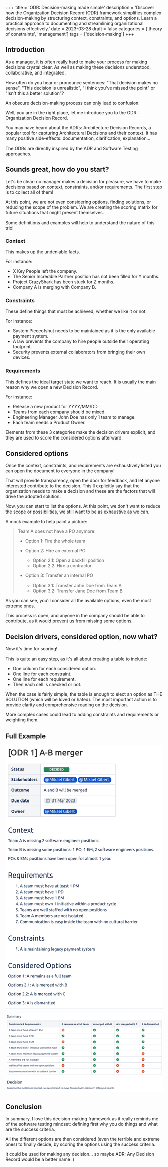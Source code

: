 +++
title = 'ODR: Decision-making made simple'
description = 'Discover how the Organization Decision Record (ODR) framework simplifies complex decision-making by structuring context, constraints, and options. Learn a practical approach to documenting and streamlining organizational decisions effectively.'
date = 2023-03-28
draft = false
categories = ['theory of constraints', 'management']
tags = ['decision-making']
+++

## Introduction

As a manager, it is often really hard to make your process for making decisions crystal clear. As well as making these decisions understood, collaborative, and integrated.

How often do you hear or pronounce sentences: "That decision makes no sense", "This decision is unrealistic", "I think you've missed the point" or "Isn't this a better solution"?

An obscure decision-making process can only lead to confusion.

Well, you are in the right place, let me introduce you to the ODR: Organization Decision Record.

You may have heard about the ADRs: Architecture Decision Records, a popular tool for capturing Architectural Decisions and their context. It has many positive side-effects: documentation, clarification, explanation...

The ODRs are directly inspired by the ADR and Software Testing approaches.

## Sounds great, how do you start?

Let's be clear: no manager makes a decision for pleasure, we have to make decisions based on context, constraints, and/or requirements. The first step is to collect all of them!

At this point, we are not even considering options, finding solutions, or reducing the scope of the problem. We are creating the scoring matrix for future situations that might present themselves.

Some definitions and examples will help to understand the nature of this trio!

### Context

This makes up the undeniable facts.

For instance:

- X Key People left the company.
- The Senior Incredible Partner position has not been filled for Y months.
- Project CrazyShark has been stuck for Z months.
- Company A is merging with Company B.

### Constraints

These define things that must be achieved, whether we like it or not.

For instance:

- System Pieceofshut needs to be maintained as it is the only available payment system.
- A law prevents the company to hire people outside their operating footprint.
- Security prevents external collaborators from bringing their own devices.

### Requirements

This defines the ideal target state we want to reach. It is usually the main reason why we open a new Decision Record.

For instance:

- Release a new product for YYYY/MM/DD.
- Teams from each company should be mixed.
- Engineering Manager John Doe has only 1 team to manage.
- Each team needs a Product Owner.

Elements from these 3 categories make the decision drivers explicit, and they are used to score the considered options afterward.

## Considered options

Once the context, constraints, and requirements are exhaustively listed you can open the document to everyone in the company!

That will provide transparency, open the door for feedback, and let anyone interested contribute to the decision. This'll explicitly say that the organization needs to make a decision and these are the factors that will drive the adopted solution.

Now, you can start to list the options. At this point, we don't want to reduce the scope or possibilities, we still want to be as exhaustive as we can.

A mock example to help paint a picture:

> Team A does not have a PO anymore:
>
> - Option 1: Fire the whole team
>
> - Option 2: Hire an external PO
>
>   - Option 2.1: Open a backfill position
>   - Option 2.2: Hire a contractor
>
> - Option 3: Transfer an internal PO
>
>   - Option 3.1: Transfer John Doe from Team A
>   - Option 3.2: Transfer Jane Doe from Team B

As you can see, you'll consider all the available options, even the most extreme ones.

This process is open, and anyone in the company should be able to contribute, as it would prevent us from missing some options.

## Decision drivers, considered option, now what?

Now it's time for scoring!

This is quite an easy step, as it's all about creating a table to include:

- One column for each considered option.
- One line for each constraint.
- One line for each requirement.
- Then each cell is checked or not.

When the case is fairly simple, the table is enough to elect an option as THE SOLUTION (which will be loved or hated). The most important action is to provide clarity and comprehensive reading on the decision.

More complex cases could lead to adding constraints and requirements or weighting them.

## Full Example

![alt](odr1.png)

![alt](odr2.png)

## Conclusion

In summary, I love this decision-making framework as it really reminds me of the software testing mindset: defining first why you do things and what are the success criteria.

All the different options are then considered (even the terrible and extreme ones) to finally decide, by scoring the options using the success criteria.

It could be used for making any decision... so maybe ADR: Any Decision Record would be a better name :)